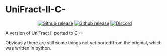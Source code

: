 # UniFract-II-C-
<p align="center">
  <a href="https://github.com/MrCHB1/UniFract-II-C-/blob/master/LICENSE"><img src="https://img.shields.io/badge/license-MIT-900C3F.svg?style=flat" alt="Github release"></a>
  <a href="https://github.com/MrCHB1/UniFract-II-C-/releases"><img src="https://img.shields.io/github/downloads/MrCHB1/UniFract-II-C-/total?style=flat&logo=c--" alt="Github release"></a>
  <a href="https://discord.gg/zR89wVr"><img src="https://img.shields.io/discord/743154716703457411.svg?style=flat&logo=discord" alt="Discord"></a>
</p>
A version of UniFract II ported to C++

Obviously there are still some things not yet ported from the original, which was written in python.
